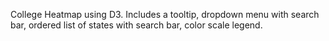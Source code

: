 College Heatmap using D3.
Includes a tooltip, dropdown menu with search bar, ordered list of states with search bar, color scale legend.

